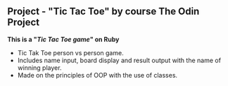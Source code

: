 ## Project - "Tic Tac Toe" by course The Odin Project
**This is a "*Tic Tac Toe game*" on Ruby**

- Tic Tak Toe person vs person game.
- Includes name input, board display and result output with the name of winning player.
- Made on the principles of OOP with the use of classes.
